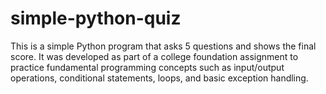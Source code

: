 # simple-python-quiz
This is a simple Python program that asks 5 questions and shows the final score.
It was developed as part of a college foundation assignment to practice fundamental programming concepts such as input/output operations, conditional statements, loops, and basic exception handling.
